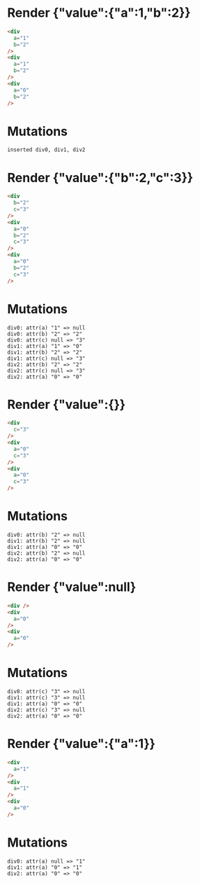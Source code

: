 # Render {"value":{"a":1,"b":2}}
```html
<div
  a="1"
  b="2"
/>
<div
  a="1"
  b="2"
/>
<div
  a="0"
  b="2"
/>
```

# Mutations
```
inserted div0, div1, div2
```


# Render {"value":{"b":2,"c":3}}
```html
<div
  b="2"
  c="3"
/>
<div
  a="0"
  b="2"
  c="3"
/>
<div
  a="0"
  b="2"
  c="3"
/>
```

# Mutations
```
div0: attr(a) "1" => null
div0: attr(b) "2" => "2"
div0: attr(c) null => "3"
div1: attr(a) "1" => "0"
div1: attr(b) "2" => "2"
div1: attr(c) null => "3"
div2: attr(b) "2" => "2"
div2: attr(c) null => "3"
div2: attr(a) "0" => "0"
```


# Render {"value":{}}
```html
<div
  c="3"
/>
<div
  a="0"
  c="3"
/>
<div
  a="0"
  c="3"
/>
```

# Mutations
```
div0: attr(b) "2" => null
div1: attr(b) "2" => null
div1: attr(a) "0" => "0"
div2: attr(b) "2" => null
div2: attr(a) "0" => "0"
```


# Render {"value":null}
```html
<div />
<div
  a="0"
/>
<div
  a="0"
/>
```

# Mutations
```
div0: attr(c) "3" => null
div1: attr(c) "3" => null
div1: attr(a) "0" => "0"
div2: attr(c) "3" => null
div2: attr(a) "0" => "0"
```


# Render {"value":{"a":1}}
```html
<div
  a="1"
/>
<div
  a="1"
/>
<div
  a="0"
/>
```

# Mutations
```
div0: attr(a) null => "1"
div1: attr(a) "0" => "1"
div2: attr(a) "0" => "0"
```
